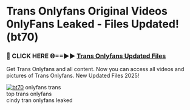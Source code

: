 # Trans Onlyfans Original Videos 0nlyFans Leaked - Files Updated! (bt70)

<h3>🔴 CLICK HERE 🌐==►► <a href="https://tinyurl.com/2jnfzry5" rel="nofollow">Trans Onlyfans Updated Files</a></h3>

Get Trans Onlyfans and all content. Now you can access all videos and pictures of Trans Onlyfans. New Updated Files 2025!

[![bt70](https://i.imgur.com/GyGTBgg.gif)](https://tinyurl.com/2jnfzry5)
onlyfans trans<br>
top trans onlyfans<br>
cindy tran onlyfans leaked